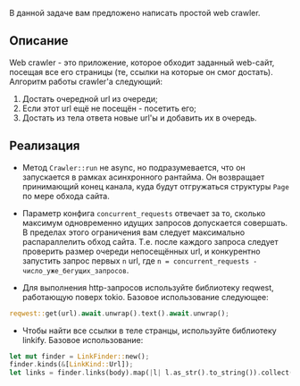 В данной задаче вам предложено написать простой web crawler.

## Описание

Web crawler - это приложение, которое обходит заданный web-сайт, посещая все его страницы
(те, ссылки на которые он смог достать). Алгоритм работы crawler'а следующий:

1. Достать очередной url из очереди;
2. Если этот url ещё не посещён - посетить его;
3. Достать из тела ответа новые url'ы и добавить их в очередь.

## Реализация

* Метод `Crawler::run` не async, но подразумевается, что он запускается в рамках
асинхронного рантайма. Он возвращает принимающий конец канала, куда будут отгружаться
структуры `Page` по мере обхода сайта.

* Параметр конфига `concurrent_requests` отвечает за то, сколько максимум одновременно
идущих запросов допускается совершать. В пределах этого ограничения вам следует
максимально распараллелить обход сайта. Т.е. после каждого запроса следует проверить
размер очереди непосещённых url, и конкурентно запустить запрос первых `n` url,
где `n = concurrent_requests - число_уже_бегущих_запросов`.

* Для выполнения http-запросов используйте библиотеку reqwest, работающую поверх tokio.
Базовое использование следующее:

```rust
reqwest::get(url).await.unwrap().text().await.unwrap();
```

* Чтобы найти все ссылки в теле странцы, используйте библиотеку linkify. Базовое использование:

```rust
let mut finder = LinkFinder::new();
finder.kinds(&[LinkKind::Url]);
let links = finder.links(body).map(|l| l.as_str().to_string()).collect();
```
